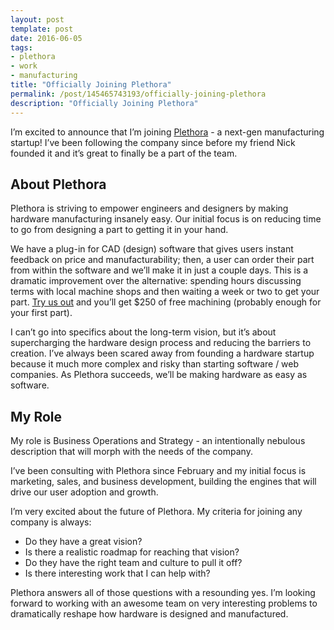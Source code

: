 ```yaml
---
layout: post
template: post
date: 2016-06-05
tags:
- plethora
- work
- manufacturing
title: "Officially Joining Plethora"
permalink: /post/145465743193/officially-joining-plethora
description: "Officially Joining Plethora"
---
```

<p>I’m excited to announce that I’m joining <a href="https://www.plethora.com/">Plethora</a>&nbsp;- a next-gen manufacturing startup! I’ve been following the company since before my friend Nick founded it and it’s great to finally be a part of the team.</p><h2>About Plethora</h2><p>Plethora is striving to empower engineers and designers by making hardware manufacturing insanely easy. Our initial focus is on reducing time to go from designing a part to getting it in your hand.</p><p>We have a plug-in for CAD (design) software that gives users instant feedback on price and manufacturability; then, a user can order their part from within the software and we’ll make it in just a couple days. This is a dramatic improvement over the alternative: spending hours discussing terms with local machine shops and then waiting a week or two to get your part.&nbsp;<a href="https://www.plethora.com/">Try us out</a> and you’ll get $250 of free machining (probably enough for your first part).</p><p>I can’t go into specifics about the long-term vision, but it’s about supercharging the hardware design process and reducing the barriers to creation. I’ve always been scared away from founding a hardware startup because it much more complex and risky than starting software / web companies. As Plethora succeeds, we’ll be making hardware as easy as software.</p><h2>My Role</h2><p>My role is Business Operations and Strategy - an intentionally nebulous description that will morph with the needs of the company.</p><p>I’ve been consulting with Plethora since February and my initial focus is marketing, sales, and business development, building the engines that will drive our user adoption and growth.</p><p>I’m very excited about the future of Plethora. My criteria for joining any company is always:</p><ul><li>Do they have a great vision?<br></li><li>Is there a realistic roadmap for reaching that vision?<br></li><li>Do they have the right team and culture to pull it off?<br></li><li>Is there interesting work that I can help with?<br></li></ul><p>Plethora answers all of those questions with a resounding yes. I’m looking forward to working with an awesome team on very interesting problems to dramatically reshape how hardware is designed and manufactured.</p>